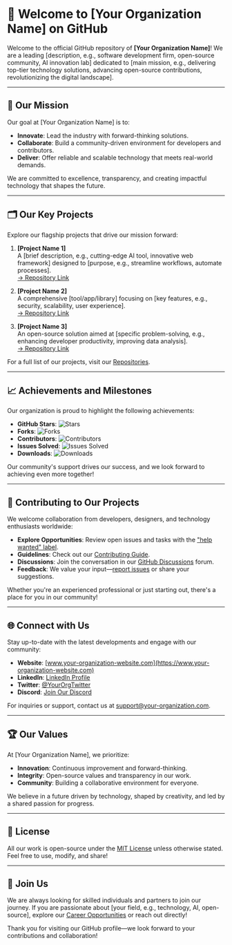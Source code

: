 # 🌟 Welcome to [Your Organization Name] on GitHub

Welcome to the official GitHub repository of **[Your Organization Name]**! We are a leading [description, e.g., software development firm, open-source community, AI innovation lab] dedicated to [main mission, e.g., delivering top-tier technology solutions, advancing open-source contributions, revolutionizing the digital landscape].

---

## 🎯 **Our Mission**
Our goal at [Your Organization Name] is to:
- **Innovate**: Lead the industry with forward-thinking solutions.
- **Collaborate**: Build a community-driven environment for developers and contributors.
- **Deliver**: Offer reliable and scalable technology that meets real-world demands.

We are committed to excellence, transparency, and creating impactful technology that shapes the future.

---

## 🗂️ **Our Key Projects**
Explore our flagship projects that drive our mission forward:
1. **[Project Name 1]**  
   A [brief description, e.g., cutting-edge AI tool, innovative web framework] designed to [purpose, e.g., streamline workflows, automate processes].  
   [→ Repository Link](https://github.com/your-organization/project-name-1)

2. **[Project Name 2]**  
   A comprehensive [tool/app/library] focusing on [key features, e.g., security, scalability, user experience].  
   [→ Repository Link](https://github.com/your-organization/project-name-2)

3. **[Project Name 3]**  
   An open-source solution aimed at [specific problem-solving, e.g., enhancing developer productivity, improving data analysis].  
   [→ Repository Link](https://github.com/your-organization/project-name-3)

For a full list of our projects, visit our [Repositories](https://github.com/your-organization).

---

## 📈 **Achievements and Milestones**
Our organization is proud to highlight the following achievements:
- **GitHub Stars**: ![Stars](https://img.shields.io/github/stars/your-organization?style=flat-square)
- **Forks**: ![Forks](https://img.shields.io/github/forks/your-organization?style=flat-square)
- **Contributors**: ![Contributors](https://img.shields.io/github/contributors/your-organization?style=flat-square)
- **Issues Solved**: ![Issues Solved](https://img.shields.io/github/issues-closed/your-organization?style=flat-square)
- **Downloads**: ![Downloads](https://img.shields.io/github/downloads/your-organization?style=flat-square)

Our community's support drives our success, and we look forward to achieving even more together!

---

## 🤝 **Contributing to Our Projects**
We welcome collaboration from developers, designers, and technology enthusiasts worldwide:
- **Explore Opportunities**: Review open issues and tasks with the ["help wanted" label](https://github.com/your-organization/issues).
- **Guidelines**: Check out our [Contributing Guide](https://github.com/your-organization/contributing).
- **Discussions**: Join the conversation in our [GitHub Discussions](https://github.com/orgs/your-organization/discussions) forum.
- **Feedback**: We value your input—[report issues](https://github.com/your-organization/project/issues) or share your suggestions.

Whether you're an experienced professional or just starting out, there's a place for you in our community!

---

## 🌐 **Connect with Us**
Stay up-to-date with the latest developments and engage with our community:
- **Website**: [www.your-organization-website.com](https://www.your-organization-website.com)
- **LinkedIn**: [LinkedIn Profile](https://www.linkedin.com/company/your-organization)
- **Twitter**: [@YourOrgTwitter](https://twitter.com/yourorgtwitter)
- **Discord**: [Join Our Discord](https://discord.com/invite/your-organization)

For inquiries or support, contact us at [support@your-organization.com](mailto:support@your-organization.com).

---

## 🏆 **Our Values**
At [Your Organization Name], we prioritize:
- **Innovation**: Continuous improvement and forward-thinking.
- **Integrity**: Open-source values and transparency in our work.
- **Community**: Building a collaborative environment for everyone.

We believe in a future driven by technology, shaped by creativity, and led by a shared passion for progress.

---

## 📝 **License**
All our work is open-source under the [MIT License](https://github.com/your-organization/repository-name/blob/main/LICENSE) unless otherwise stated. Feel free to use, modify, and share!

---

## 🚀 **Join Us**
We are always looking for skilled individuals and partners to join our journey. If you are passionate about [your field, e.g., technology, AI, open-source], explore our [Career Opportunities](https://www.your-organization-website.com/careers) or reach out directly!

Thank you for visiting our GitHub profile—we look forward to your contributions and collaboration!
